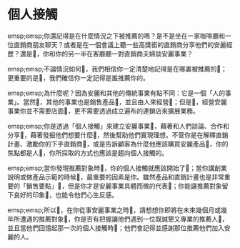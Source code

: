 # 個人接觸

emsp;emsp;你還記得是在什麼情況之下被推薦的嗎？是不是坐在一家咖啡廳和一位直銷商朋友聊天？或者是在一個會議上聽一些高獎銜的直銷商分享他們的安麗經歷？還是，你和你的另一半在客廳聽一對直銷商夫婦談安麗事業？

emsp;emsp;不論情況如何，我們相信你一定清楚地記得是在哪裏被推薦的；更重要的是，我們確信你一定記得是誰推薦你的。

emsp;emsp;為什麼呢？因為安麗和其他的傳統事業有點不同：它是一個「人的事業」。當然，其他的事業也是銷售產品，並且由人來經營；但是，經營安麗事業你並不需要店面，更不需要透過成立遍布的連鎖店來擴展業務。

emsp;emsp;你是透過「個人接觸」來建立安麗事業，藉著和人們談論、合作和分享，藉著發掘他們想要什麼，然後幫助他們實現理想。不管你是在解釋直銷計畫、激勵你的下手直銷商，或是告訴顧客為什麼他應該購買安麗產品，你的焦點都是人，你所採取的方式也應該是趨向個人接觸的。

emsp;emsp;當你發現推薦對象時，你的個人接觸就應該開始了；當你講創業說明或做產品示範的時候，最重要的因素是你。雖然產品和直銷計畫也是非常重要的「銷售要點」，但是你才是安麗事業具體而微的代表；你能讓推薦對象留下良好的印象，也能令他們心生反感。

emsp;emsp;所以，在你從事安麗事業之時，請想想你即將在未來幾個月或幾年所遭遇的推薦對象，你是否有把握讓他們遇到一位既誠懇又專業的推薦人，並且當他們回憶起那一次的個人接觸時；他們會記得並感謝那位推薦他們加入安麗的人。

